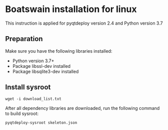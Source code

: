 # Boatswain installation for linux
This instruction is applied for pyqtdeploy version 2.4 and Python version 3.7
## Preparation
Make sure you have the following libraries installed:
+ Python version 3.7+
+ Package libssl-dev installed
+ Package libsqlite3-dev installed
## Install sysroot
`wget -i download_list.txt`

After all dependency libraries are downloaded, run the following command to build sysroot:

`pyqtdeploy-sysroot skeleton.json` 

